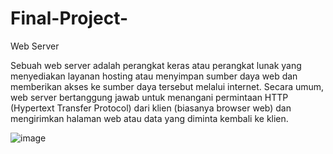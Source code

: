 # Final-Project-
 Web Server
 
 Sebuah web server adalah perangkat keras atau perangkat lunak yang menyediakan layanan hosting atau menyimpan sumber daya web dan memberikan akses ke sumber daya tersebut melalui internet. Secara umum, web server bertanggung jawab untuk menangani permintaan HTTP (Hypertext Transfer Protocol) dari klien (biasanya browser web) dan mengirimkan halaman web atau data yang diminta kembali ke klien.

 ![image](https://github.com/btkbhg/Final-Project-/assets/146899002/4a607ee8-205c-4751-a614-afecc551f103)
